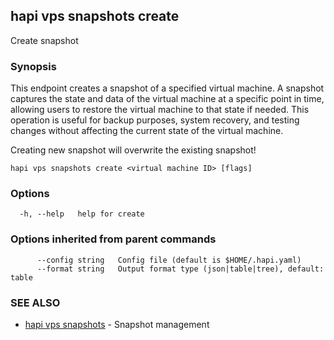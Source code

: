 ## hapi vps snapshots create

Create snapshot

### Synopsis

This endpoint creates a snapshot of a specified virtual machine. A snapshot captures the state and data of 
the virtual machine at a specific point in time, allowing users to restore the virtual machine to that state if needed. 
This operation is useful for backup purposes, system recovery, and testing changes without affecting the current state
of the virtual machine.

Creating new snapshot will overwrite the existing snapshot!

```
hapi vps snapshots create <virtual machine ID> [flags]
```

### Options

```
  -h, --help   help for create
```

### Options inherited from parent commands

```
      --config string   Config file (default is $HOME/.hapi.yaml)
      --format string   Output format type (json|table|tree), default: table
```

### SEE ALSO

* [hapi vps snapshots](hapi_vps_snapshots.md)	 - Snapshot management


